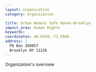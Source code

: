 ```yaml
---
layout: organization
category: organization

title: Urban Womens Safe Haven-Brooklyn
impact_area: Human Rights
keywords: 
coordinates: 40.6459,-73.9568
address: |
  PO Box 260057
  Brooklyn NY 11226
---
```

Organization's overview
